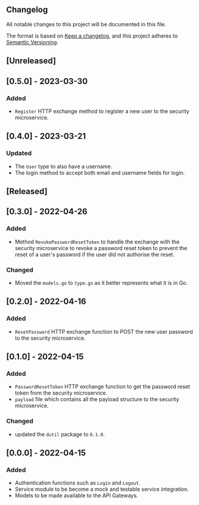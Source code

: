 ## Changelog
All notable changes to this project will be documented in this file.

The format is based on [Keep a changelog](https://keepachangelog.com/en/1.0.0/),
and this project adheres to [Semantic Versioning](https://semver.org/spec/v2.0.0.html).

## [Unreleased]
## [0.5.0] - 2023-03-30
### Added
- `Register` HTTP exchange method to register a new user to the security
  microservice.

## [0.4.0] - 2023-03-21
### Updated
- The `User` type to also have a username.
- The login method to accept both email and username fields for login.

## [Released]
## [0.3.0] - 2022-04-26
### Added
- Method `RevokePasswordResetToken` to handle the exchange with the 
  security microservice to revoke a password reset token to prevent the reset
  of a user's password if the user did not authorise the reset.

### Changed
- Moved the `models.go` to `type.go` as it better represents what it is in Go.

## [0.2.0] - 2022-04-16
### Added
- `ResetPassword` HTTP exchange function to POST the new user password to the
  security microservice.

## [0.1.0] - 2022-04-15
### Added
- `PasswordResetToken` HTTP exchange function to get the password reset token
  from the security microservice.
- `payload` file which contains all the payload structure to the security
  microservice.

### Changed
- updated the `dutil` package to `0.1.0`.

## [0.0.0] - 2022-04-15
### Added
- Authentication functions such as `Login` and `Logout`.
- Service module to be become a mock and testable service integration.
- Models to be made available to the API Gateways.
